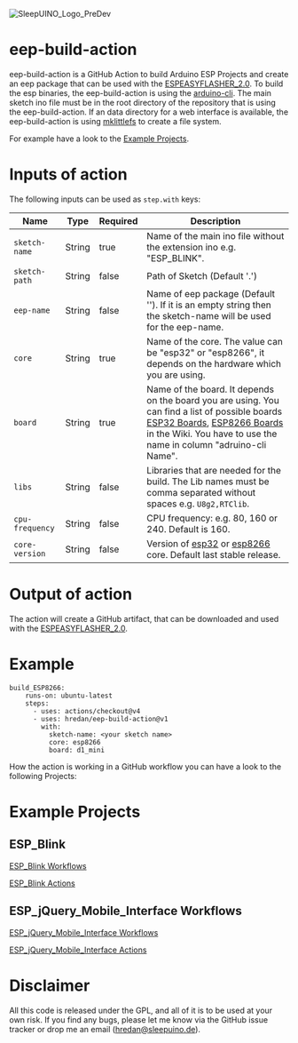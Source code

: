 ![SleepUINO_Logo_PreDev](https://user-images.githubusercontent.com/48091357/111156537-25298a00-8596-11eb-8726-1fe5cd7bed93.png)
# eep-build-action
eep-build-action is a GitHub Action to build Arduino ESP Projects and create an eep package that can be used with the [ESPEASYFLASHER_2.0](https://github.com/hredan/ESPEASYFLASHER_2.0).
To build the esp binaries, the eep-build-action is using the [arduino-cli](https://github.com/arduino/arduino-cli). The main sketch ino file must be in the root directory of the repository that is using the eep-build-action. If an data directory for a web interface is available, the eep-build-action is using [mklittlefs](https://github.com/earlephilhower/mklittlefs) to create a file system.

For example have a look to the [Example Projects](https://github.com/hredan/eep-build-action#example-projects).

# Inputs of action

The following inputs can be used as `step.with` keys:

| Name               | Type        | Required | Description                                                                                                                          |
|--------------------|-------------|----------|--------------------------------------------------------------------------------------------------------------------------------------|
| `sketch-name`      | String      | true     | Name of the main ino file without the extension ino e.g. "ESP_BLINK".                                                                |
| `sketch-path`      | String      | false    | Path of Sketch (Default '.')                                                                                                         |
| `eep-name`         | String      | false    | Name of eep package (Default ''). If it is an empty string then the sketch-name will be used for the eep-name.                       |
| `core`             | String      | true     | Name of the core. The value can be "esp32" or "esp8266", it depends on the hardware which you are using.                             |
| `board`            | String      | true     | Name of the board. It depends on the board you are using. You can find a list of possible boards [ESP32 Boards](https://github.com/hredan/eep-build-action/wiki/BoardESP32), [ESP8266 Boards](https://github.com/hredan/eep-build-action/wiki/BoardESP8266) in the Wiki. You have to use the name in column "adruino-cli Name".     |
| `libs`             | String      | false    | Libraries that are needed for the build. The Lib names must be comma separated without spaces e.g. `U8g2,RTClib`.                    |
| `cpu-frequency`    | String      | false    | CPU frequency: e.g. 80, 160 or 240. Default is 160.                                                                                   |
| `core-version`     | String      | false    | Version of [esp32](https://github.com/espressif/arduino-esp32) or [esp8266](https://github.com/esp8266/Arduino) core. Default last stable release.                                                                                   |

# Output of action

The action will create a GitHub artifact, that can be downloaded and used with the [ESPEASYFLASHER_2.0](https://github.com/hredan/ESPEASYFLASHER_2.0).

# Example
```
build_ESP8266:
    runs-on: ubuntu-latest
    steps:
      - uses: actions/checkout@v4
      - uses: hredan/eep-build-action@v1
        with:
          sketch-name: <your sketch name>
          core: esp8266
          board: d1_mini
```
How the action is working in a GitHub workflow you can have a look to the following Projects:

# Example Projects
## ESP_Blink
[ESP_Blink Workflows](https://github.com/hredan/ESP_Blink/tree/master/.github/workflows)

[ESP_Blink Actions](https://github.com/hredan/ESP_Blink/actions)
## ESP_jQuery_Mobile_Interface Workflows
[ESP_jQuery_Mobile_Interface Workflows](https://github.com/hredan/ESP_jQuery_Mobile_Interface/tree/main/.github/workflows)

[ESP_jQuery_Mobile_Interface Actions](https://github.com/hredan/ESP_jQuery_Mobile_Interface/actions)

# Disclaimer
All this code is released under the GPL, and all of it is to be used at your own risk. If you find any bugs, please let me know via the GitHub issue tracker or drop me an email ([hredan@sleepuino.de](mailto:hredan@sleepuino.de)).
